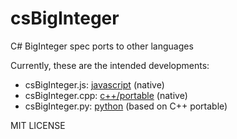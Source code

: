 # csBigInteger
C# BigInteger spec ports to other languages

Currently, these are the intended developments:

* csBigInteger.js: [javascript](https://github.com/neoresearch/csBigInteger.js)  (native)
* csBigInteger.cpp: [c++/portable](https://github.com/neoresearch/csBigInteger.cpp)  (native)
* csBigInteger.py: [python](https://github.com/neoresearch/csBigInteger.py)  (based on C++ portable)

MIT LICENSE
